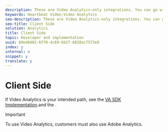 ```yaml
---
description: These are Video Analytics-only integrations. You can go with the Video Heartbeat SDK and/or the Media Collection API integrations. This path can be used across any video player, including customer and/or OVP players such as Brightcove, Ooyala, thePlatform, and so on.
keywords: Heartbeat Video;Video Analytics
seo-description: These are Video Analytics-only integrations. You can go with the Video Heartbeat SDK and/or the Media Collection API integrations. This path can be used across any video player, including customer and/or OVP players such as Brightcove, Ooyala, thePlatform, and so on.
seo-title: Client Side
solution: Analytics
title: Client Side
topic: Developer and implementation
uuid: 09ed6082-6ff0-4c69-bb27-6828ac7573e8
index: y
internal: n
snippet: y
translate: y
---
```


# Client Side

If Video Analytics is your intended path, see the [ VA SDK Implementation](https://marketing.adobe.com/resources/help/en_US/sc/appmeasurement/hbvideo/c_vhl_stand-implement.html).and the [](../../c_vhl_col-api_overview.md). 

>[!IMPORTANT]
>
>To use Video Analytics, customers must also use Adobe Analytics.

